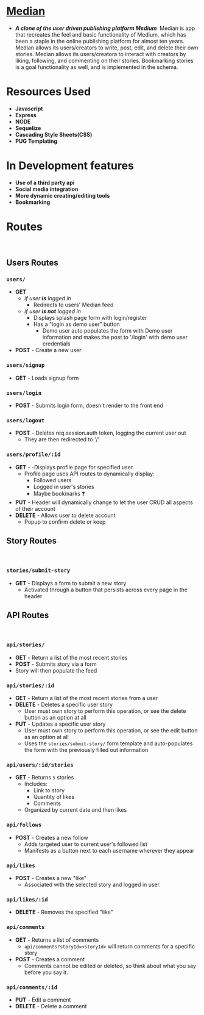 # [Median](https://median-article-app.herokuapp.com/)
   - ***A clone of the user driven publishing platform Medium***
​
    Median is app that recreates the feel and basic functionality of Medium, which has been a staple in the online
​
    publishing platform for almost ten years.
​
    Median allows its users/creators to write, post, edit, and delete their own stories.
​
    Median allows its users/creatora to interact with creators by liking, following, and commenting on their stories. Bookmarking stories is a goal functionality as well, and is implemented in the schema.
​
​
#  Resources Used
  - **Javascript**
  - **Express**
  - **NODE**
  - **Sequelize**
  - **Cascading Style Sheets(CSS)**
  - **PUG Templating**
​
# In Development features
- **Use of a third party api**
- **Social media integration**
- **More dynamic creating/editing tools**
- **Bookmarking**
​
# Routes
​
## Users Routes
### `users/`
   - **GET**
      - *if user **is** logged in*
         - Redirects to users' Median feed
      - *if user **is not** logged in*
         - Displays splash page form with login/register
         - Has a "login as demo user" button
            - Demo user auto populates the form with Demo user information and makes the post to '/login' with demo user credentials
   - **POST** - Create a new user
​
### `users/signup`
   - **GET** - Loads signup form
​
### `users/login`
   - **POST** - Submits login form, doesn't render to the front end
### `users/logout`
   - **POST** - Deletes req.session.auth token, logging the current user out
      - They are then redirected to '/'
​
### `users/profile/:id`
   - **GET** - -Displays profile page for specified user.
      - Profile page uses API routes to dynamically display:
         - Followed users
         - Logged in user's stories
         - Maybe bookmarks :question:
   - **PUT** - Header will dynamically change to let the user CRUD all aspects of their account
   - **DELETE** - Allows user to delete account
      - Popup to confirm delete or keep
​
## Story Routes
​
### `stories/submit-story`
   - **GET** - Displays a form to submit a new story
      - Activated through a button that persists across every page in the header
​
## API Routes
​
### `api/stories/`
   - **GET** - Return a list of the most recent stories
   - **POST** - Submits story via a form
   - Story will then populate the feed
### `api/stories/:id`
   - **GET** - Return a list of the most recent stories from a user
   - **DELETE** - Deletes a specific user story
      - User must own story to perform this operation, or see the delete button as an option at all
   - **PUT** - Updates a specific user story
      - User must own story to perform this operation, or see the edit button as an option at all
      - Uses the `stories/submit-story/` form template and auto-populates the form with the previously filled out information
​
### `api/users/:id/stories`
   - **GET** - Returns `5` stories
      - Includes:
         - Link to story
         - Quantity of likes
         - Comments
      - Organized by current date and then likes
​
### `api/follows`
   - **POST** - Creates a new follow
      - Adds targeted user to current user's followed list
      - Manifests as a button next to each username wherever they appear
​
### `api/likes`
   - **POST** - Creates a new "like"
      - Associated with the selected story and logged in user.
### `api/likes/:id`
   - **DELETE** - Removes the specified "like"
​
### `api/comments`
   - **GET** - Returns a list of comments
      - `api/comments?storyId=<storyId>` will return comments for a specific story
   - **POST** - Creates a comment
      - Comments cannot be edited or deleted, so think about what you say before you say it.
### `api/comments/:id`
   - **PUT** - Edit a comment
   - **DELETE** - Delete a comment